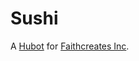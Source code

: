 # Sushi

A [Hubot](https://hubot.github.com/) for [Faithcreates Inc](http://www.faithcreats.co.jp/).
